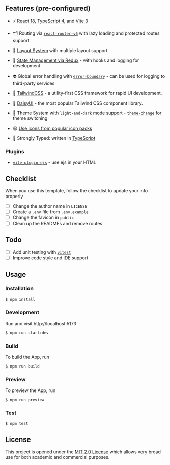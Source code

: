 ## Features (pre-configured)

- ⚡️ [React 18](https://github.com/facebook/react/), [TypeScript 4](https://github.com/microsoft/TypeScript), and [Vite 3](https://github.com/vitejs/vite)

- 🗂 Routing via [`react-router-v6`](https://github.com/remix-run/react-router) with lazy loading and protected routes support

- 📑 [Layout System](./src/layouts) with multiple layout support

- 💮 [State Management via Redux](https://github.com/reduxjs/redux) - with hooks and logging for development

- ⛔ Global error handling with [`error-boundary`](https://github.com/bvaughn/react-error-boundary) - can be used for logging to third-party services

- 🎨 [TailwindCSS](https://github.com/tailwindlabs/tailwindcss) - a utility-first CSS framework for rapid UI development.

- 🎨 [DaisyUI](https://github.com/saadeghi/daisyui) - the most popular Tailwind CSS component library.

- 📲 Theme System with `light-and-dark` mode support - [`theme-change`](https://github.com/saadeghi/theme-change) for theme switching

- 😃 [Use icons from popular icon packs](https://github.com/react-icons/react-icons)

- 🦾 Strongly Typed: written in [TypeScript](https://www.typescriptlang.org/)

### Plugins

- [`vite-plugin-ejs`](https://github.com/trapcodeio/vite-plugin-ejs) - use ejs in your HTML

## Checklist

When you use this template, follow the checklist to update your info properly

- [ ] Change the author name in `LICENSE`
- [ ] Create a `.env` file from `.env.example`
- [ ] Change the favicon in `public`
- [ ] Clean up the READMEs and remove routes

## Todo

- [ ] Add unit testing with [`vitest`](https://github.com/vitest-dev/vitest)
- [ ] Improve code style and IDE support

## Usage

### Installation

```bash
$ npm install
```

### Development

Run and visit http://localhost:5173

```bash
$ npm run start:dev
```

### Build

To build the App, run

```bash
$ npm run build
```

### Preview

To preview the App, run

```bash
$ npm run preview
```

### Test

```bash
$ npm test
```

## License

This project is opened under the <a href="https://github.com/webtretech/react-typescript-starter/blob/master/LICENSE" target="_blank">MIT 2.0 License</a> which allows very broad use for both academic and commercial purposes.
